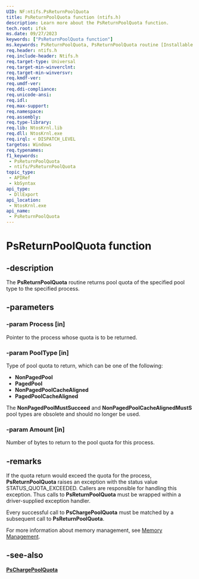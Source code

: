 ```yaml
---
UID: NF:ntifs.PsReturnPoolQuota
title: PsReturnPoolQuota function (ntifs.h)
description: Learn more about the PsReturnPoolQuota function.
tech.root: ifsk
ms.date: 09/27/2023
keywords: ["PsReturnPoolQuota function"]
ms.keywords: PsReturnPoolQuota, PsReturnPoolQuota routine [Installable File System Drivers], ifsk.psreturnpoolquota, ntifs/PsReturnPoolQuota, psref_7dc67879-8f0e-41a1-96cf-018dcf60afcd.xml
req.header: ntifs.h
req.include-header: Ntifs.h
req.target-type: Universal
req.target-min-winverclnt: 
req.target-min-winversvr: 
req.kmdf-ver: 
req.umdf-ver: 
req.ddi-compliance: 
req.unicode-ansi: 
req.idl: 
req.max-support: 
req.namespace: 
req.assembly: 
req.type-library: 
req.lib: NtosKrnl.lib
req.dll: NtosKrnl.exe
req.irql: < DISPATCH_LEVEL
targetos: Windows
req.typenames: 
f1_keywords:
 - PsReturnPoolQuota
 - ntifs/PsReturnPoolQuota
topic_type:
 - APIRef
 - kbSyntax
api_type:
 - DllExport
api_location:
 - NtosKrnl.exe
api_name:
 - PsReturnPoolQuota
---
```


# PsReturnPoolQuota function

## -description

The **PsReturnPoolQuota** routine returns pool quota of the specified pool type to the specified process.

## -parameters

### -param Process [in]

Pointer to the process whose quota is to be returned.

### -param PoolType [in]

Type of pool quota to return, which can be one of the following:

* **NonPagedPool**
* **PagedPool**
* **NonPagedPoolCacheAligned**
* **PagedPoolCacheAligned**

The **NonPagedPoolMustSucceed** and **NonPagedPoolCacheAlignedMustS** pool types are obsolete and should no longer be used.

### -param Amount [in]

Number of bytes to return to the pool quota for this process.

## -remarks

If the quota return would exceed the quota for the process, **PsReturnPoolQuota** raises an exception with the status value STATUS_QUOTA_EXCEEDED. Callers are responsible for handling this exception. Thus calls to **PsReturnPoolQuota** must be wrapped within a driver-supplied exception handler.

Every successful call to **PsChargePoolQuota** must be matched by a subsequent call to **PsReturnPoolQuota**.

For more information about memory management, see [Memory Management](/windows-hardware/drivers/kernel/managing-memory-for-drivers).

## -see-also

[**PsChargePoolQuota**](nf-ntifs-pschargepoolquota.md)
